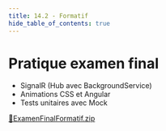 ```yaml
---
title: 14.2 - Formatif
hide_table_of_contents: true
---
```


# Pratique examen final

- SignalR (Hub avec BackgroundService)
- Animations CSS et Angular
- Tests unitaires avec Mock

[🔗ExamenFinalFormatif.zip](https://cegepedouardmontpetit.sharepoint.com/:u:/s/CMT420InformatiqueComitesCours-5W5/EQm58KmyJa5On86KQxeAQUgBn6eX0BSLEdkmS4TedKrDEw?e=kNdFX7)
